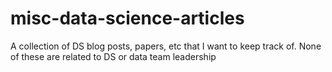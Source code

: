 # misc-data-science-articles
A collection of DS blog posts, papers, etc that I want to keep track of. None of these are related to DS or data team leadership
